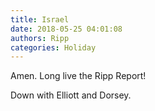 ```yaml
---
title: Israel
date: 2018-05-25 04:01:08
authors: Ripp
categories: Holiday
---
```


 Amen.
Long live the Ripp Report!

Down with Elliott and Dorsey.